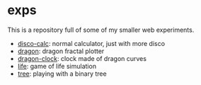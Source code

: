 # exps

This is a repository full of some of my smaller web experiments.

+ [disco-calc](http://sclark.io/exps/disco-calc): normal calculator, just with more disco
+ [dragon](http://sclark.io/exps/dragon): dragon fractal plotter
+ [dragon-clock](http://sclark.io/exps/dragon-clock): clock made of dragon curves
+ [life](http://sclark.io/exps/life): game of life simulation
+ [tree](http://sclark.io/exps/tree): playing with a binary tree
